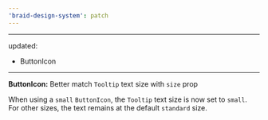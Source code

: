 ```yaml
---
'braid-design-system': patch
---
```


---
updated:
  - ButtonIcon
---

**ButtonIcon:** Better match `Tooltip` text size with `size` prop

When using a `small` `ButtonIcon`, the `Tooltip` text size is now set to `small`.
For other sizes, the text remains at the default `standard` size.